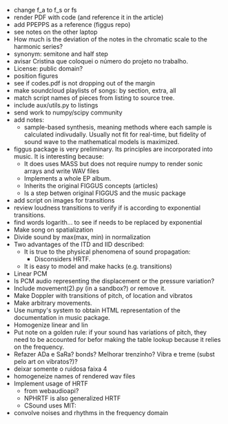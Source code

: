 * change f_a to f_s or fs
* render PDF with code (and reference it in the article)
* add PPEPPS as a reference (figgus repo)
* see notes on the other laptop
* How much is the deviation of the notes in the
chromatic scale to the harmonic series?
* synonym: semitone and half step
* avisar Cristina que coloquei o número do projeto no trabalho.
* License: public domain?
* position figures
* see if codes.pdf is not dropping out of the margin
* make soundcloud playlists of songs: by section, extra, all
* match script names of pieces from listing to source tree.
* include aux/utils.py to listings
* send work to numpy/scipy community
* add notes:
  - sample-based synthesis, meaning methods where each sample is calculated indivudally. Usually not fit for real-time, but fidelity of sound wave to the mathematical models is maximized.
* figgus package is very preliminary. Its principles are incorporated into music. It is interesting because:
  - It does uses MASS but does not require numpy to render sonic arrays and write WAV files
  - Implements a whole EP album.
  - Inherits the original FIGGUS concepts (articles)
  - Is a step betwen original FIGGUS and the music package
* add script on images for transitions
* review loudness transitions to verify if is according to exponential transitions.
* find words logarith... to see if needs to be replaced by exponential
* Make song on spatialization
* Divide sound by max(max, min) in normalization
* Two advantages of the ITD and IID described:
  - It is true to the physical phenomena of sound propagation:
    - Disconsiders HRTF.
  - It is easy to model and make hacks (e.g. transitions)
* Linear PCM
* Is PCM audio representing the displacement or the pressure variation?
* Include movement(2).py (in a sandbox?) or remove it.
* Make Doppler with transitions of pitch, of location and vibratos
* Make arbitrary movements.
* Use numpy's system to obtain HTML representation of the documentation
in music package.
* Homogenize linear and lin
* Put note on a golden rule: if your sound has variations of pitch,
they need to be accounted for befor making the table lookup because
it relies on the frequency.
* Refazer ADa e SaRa? bonds? Melhorar trenzinho? Vibra e treme (subst pelo art on vibratos?)?
* deixar somente o ruidosa faixa 4
* homogeneize names of rendered wav files
* Implement usage of HRTF
  - from webaudioapi?
  - NPHRTF is also generalized HRTF
  - CSound uses MIT: 
* convolve noises and rhythms in the frequency domain
